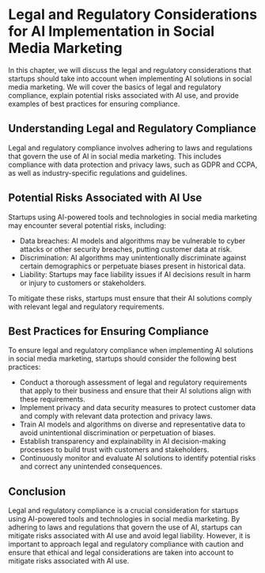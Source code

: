 Legal and Regulatory Considerations for AI Implementation in Social Media Marketing
===================================================================================================================================================

In this chapter, we will discuss the legal and regulatory considerations that startups should take into account when implementing AI solutions in social media marketing. We will cover the basics of legal and regulatory compliance, explain potential risks associated with AI use, and provide examples of best practices for ensuring compliance.

Understanding Legal and Regulatory Compliance
---------------------------------------------

Legal and regulatory compliance involves adhering to laws and regulations that govern the use of AI in social media marketing. This includes compliance with data protection and privacy laws, such as GDPR and CCPA, as well as industry-specific regulations and guidelines.

Potential Risks Associated with AI Use
--------------------------------------

Startups using AI-powered tools and technologies in social media marketing may encounter several potential risks, including:

* Data breaches: AI models and algorithms may be vulnerable to cyber attacks or other security breaches, putting customer data at risk.
* Discrimination: AI algorithms may unintentionally discriminate against certain demographics or perpetuate biases present in historical data.
* Liability: Startups may face liability issues if AI decisions result in harm or injury to customers or stakeholders.

To mitigate these risks, startups must ensure that their AI solutions comply with relevant legal and regulatory requirements.

Best Practices for Ensuring Compliance
--------------------------------------

To ensure legal and regulatory compliance when implementing AI solutions in social media marketing, startups should consider the following best practices:

* Conduct a thorough assessment of legal and regulatory requirements that apply to their business and ensure that their AI solutions align with these requirements.
* Implement privacy and data security measures to protect customer data and comply with relevant data protection and privacy laws.
* Train AI models and algorithms on diverse and representative data to avoid unintentional discrimination or perpetuation of biases.
* Establish transparency and explainability in AI decision-making processes to build trust with customers and stakeholders.
* Continuously monitor and evaluate AI solutions to identify potential risks and correct any unintended consequences.

Conclusion
----------

Legal and regulatory compliance is a crucial consideration for startups using AI-powered tools and technologies in social media marketing. By adhering to laws and regulations that govern the use of AI, startups can mitigate risks associated with AI use and avoid legal liability. However, it is important to approach legal and regulatory compliance with caution and ensure that ethical and legal considerations are taken into account to mitigate risks associated with AI use.

